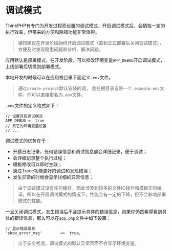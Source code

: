 # 调试模式

ThinkPHP有专门为开发过程而设置的调试模式，开启调试模式后，会牺牲一定的执行效率，但带来的方便和除错功能非常值得。

> 强烈建议在开发阶段始终开启调试模式（直到正式部署后关闭调试模式），方便及时发现隐患问题和分析、解决问题。

应用默认是部署模式，在开发阶段，可以修改环境变量`APP_DEBUG`开启调试模式，上线部署后切换到部署模式。

本地开发的时候可以在应用根目录下面定义`.env`文件。

> 通过`create-project`默认安装的话， 会在根目录自带一个`.example.env`文件，你可以直接更名为`.env`文件。

`.env`文件的定义格式如下：

```
// 设置开启调试模式
APP_DEBUG =  true
// 其它的环境变量设置
// ...
```

调试模式的优势在于：

- 开启日志记录，任何错误信息和调试信息都会详细记录，便于调试；
- 会详细记录整个执行过程；
- 模板修改可以即时生效；
- 通过Trace功能更好的调试和发现错误；
- 发生异常的时候会显示详细的异常信息；

> 由于调试模式没有任何缓存，因此涉及到较多的文件IO操作和模板实时编译，所以在开启调试模式的情况下，性能会有一定的下降，但不会影响部署模式的性能。

一旦关闭调试模式，发生错误后不会提示具体的错误信息，如果你仍然希望看到具体的错误信息，那么可以在`app.php`文件中如下设置：

```
// 显示错误信息
'show_error_msg'        =>  true,    
```

> 出于安全考虑，调试模式的默认异常页面不会显示环境变量。